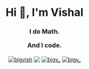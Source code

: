 <h1 align="center">Hi 👋, I'm Vishal</h1>
<h3 align="center">I do Math. <p>And I code. </p></h3>
<p align="center">
<a href="https://kaggle.com/bigvish" target="blank"><img align="center" src="https://img.shields.io/badge/Kaggle-20BEFF?style=for-the-badge&logo=Kaggle&logoColor=white" alt="bigvish"/></a>
<a href="https://www.codechef.com/users/big_v" target="blank"><img align="center" src="https://img.shields.io/badge/-CodeChef-5B4638?style=for-the-badge&logo=CodeChef&logoColor=white"/></a>
<a href="https://codeforces.com/profile/bigv_" target="blank"><img align="center" src="https://img.shields.io/badge/Codeforces-445f9d?style=for-the-badge&logo=Codeforces&logoColor=white" alt="bigv_"/></a>
<a href="https://www.leetcode.com/bigv_" target="blank"><img align="center" src="https://img.shields.io/badge/-LeetCode-FFA116?style=for-the-badge&logo=LeetCode&logoColor=black" alt="bigv_"/></a>

<!---
SinghaniaV/SinghaniaV is a ✨ special ✨ repository because its `README.md` (this file) appears on your GitHub profile.
You can click the Preview link to take a look at your changes.
--->
